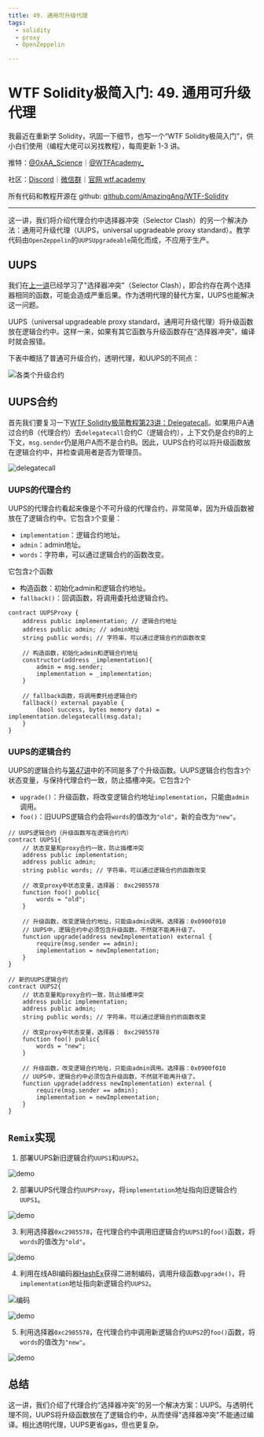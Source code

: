 ```yaml
---
title: 49. 通用可升级代理
tags:
  - solidity
  - proxy
  - OpenZeppelin

---
```


# WTF Solidity极简入门: 49. 通用可升级代理

我最近在重新学 Solidity，巩固一下细节，也写一个“WTF Solidity极简入门”，供小白们使用（编程大佬可以另找教程），每周更新 1-3 讲。

推特：[@0xAA_Science](https://twitter.com/0xAA_Science)｜[@WTFAcademy_](https://twitter.com/WTFAcademy_)

社区：[Discord](https://discord.gg/5akcruXrsk)｜[微信群](https://docs.google.com/forms/d/e/1FAIpQLSe4KGT8Sh6sJ7hedQRuIYirOoZK_85miz3dw7vA1-YjodgJ-A/viewform?usp=sf_link)｜[官网 wtf.academy](https://wtf.academy)

所有代码和教程开源在 github: [github.com/AmazingAng/WTF-Solidity](https://github.com/AmazingAng/WTF-Solidity)

---

这一讲，我们将介绍代理合约中选择器冲突（Selector Clash）的另一个解决办法：通用可升级代理（UUPS，universal upgradeable proxy standard）。教学代码由`OpenZeppelin`的`UUPSUpgradeable`简化而成，不应用于生产。

## UUPS

我们在[上一讲](https://github.com/AmazingAng/WTF-Solidity/blob/main/48_TransparentProxy/readme.md)已经学习了"选择器冲突"（Selector Clash），即合约存在两个选择器相同的函数，可能会造成严重后果。作为透明代理的替代方案，UUPS也能解决这一问题。

UUPS（universal upgradeable proxy standard，通用可升级代理）将升级函数放在逻辑合约中。这样一来，如果有其它函数与升级函数存在“选择器冲突”，编译时就会报错。

下表中概括了普通可升级合约，透明代理，和UUPS的不同点：

![各类个升级合约](./img/49-1.png)

## UUPS合约

首先我们要复习一下[WTF Solidity极简教程第23讲：Delegatecall](https://github.com/AmazingAng/WTF-Solidity/blob/main/23_Delegatecall/readme.md)。如果用户A通过合约B（代理合约）去`delegatecall`合约C（逻辑合约），上下文仍是合约B的上下文，`msg.sender`仍是用户A而不是合约B。因此，UUPS合约可以将升级函数放在逻辑合约中，并检查调用者是否为管理员。

![delegatecall](./img/49-2.png)

### UUPS的代理合约

UUPS的代理合约看起来像是个不可升级的代理合约，非常简单，因为升级函数被放在了逻辑合约中。它包含`3`个变量：
- `implementation`：逻辑合约地址。
- `admin`：admin地址。
- `words`：字符串，可以通过逻辑合约的函数改变。

它包含`2`个函数

- 构造函数：初始化admin和逻辑合约地址。
- `fallback()`：回调函数，将调用委托给逻辑合约。

```solidity
contract UUPSProxy {
    address public implementation; // 逻辑合约地址
    address public admin; // admin地址
    string public words; // 字符串，可以通过逻辑合约的函数改变

    // 构造函数，初始化admin和逻辑合约地址
    constructor(address _implementation){
        admin = msg.sender;
        implementation = _implementation;
    }

    // fallback函数，将调用委托给逻辑合约
    fallback() external payable {
        (bool success, bytes memory data) = implementation.delegatecall(msg.data);
    }
}
```

### UUPS的逻辑合约

UUPS的逻辑合约与[第47讲](https://github.com/AmazingAng/WTF-Solidity/blob/main/47_Upgrade/readme.md)中的不同是多了个升级函数。UUPS逻辑合约包含`3`个状态变量，与保持代理合约一致，防止插槽冲突。它包含`2`个
- `upgrade()`：升级函数，将改变逻辑合约地址`implementation`，只能由`admin`调用。
- `foo()`：旧UUPS逻辑合约会将`words`的值改为`"old"`，新的会改为`"new"`。

```solidity
// UUPS逻辑合约（升级函数写在逻辑合约内）
contract UUPS1{
    // 状态变量和proxy合约一致，防止插槽冲突
    address public implementation; 
    address public admin; 
    string public words; // 字符串，可以通过逻辑合约的函数改变

    // 改变proxy中状态变量，选择器： 0xc2985578
    function foo() public{
        words = "old";
    }

    // 升级函数，改变逻辑合约地址，只能由admin调用。选择器：0x0900f010
    // UUPS中，逻辑合约中必须包含升级函数，不然就不能再升级了。
    function upgrade(address newImplementation) external {
        require(msg.sender == admin);
        implementation = newImplementation;
    }
}

// 新的UUPS逻辑合约
contract UUPS2{
    // 状态变量和proxy合约一致，防止插槽冲突
    address public implementation; 
    address public admin; 
    string public words; // 字符串，可以通过逻辑合约的函数改变

    // 改变proxy中状态变量，选择器： 0xc2985578
    function foo() public{
        words = "new";
    }

    // 升级函数，改变逻辑合约地址，只能由admin调用。选择器：0x0900f010
    // UUPS中，逻辑合约中必须包含升级函数，不然就不能再升级了。
    function upgrade(address newImplementation) external {
        require(msg.sender == admin);
        implementation = newImplementation;
    }
}
```

## `Remix`实现

1. 部署UUPS新旧逻辑合约`UUPS1`和`UUPS2`。

![demo](./img/49-3.jpg)

2. 部署UUPS代理合约`UUPSProxy`，将`implementation`地址指向旧逻辑合约`UUPS1`。

![demo](./img/49-4.jpg)

3. 利用选择器`0xc2985578`，在代理合约中调用旧逻辑合约`UUPS1`的`foo()`函数，将`words`的值改为`"old"`。

![demo](./img/49-5.jpg)

4. 利用在线ABI编码器[HashEx](https://abi.hashex.org/)获得二进制编码，调用升级函数`upgrade()`，将`implementation`地址指向新逻辑合约`UUPS2`。

![编码](./img/49-3.png)

![demo](./img/49-6.jpg)

5. 利用选择器`0xc2985578`，在代理合约中调用新逻辑合约`UUPS2`的`foo()`函数，将`words`的值改为`"new"`。

![demo](./img/49-7.jpg)

## 总结

这一讲，我们介绍了代理合约“选择器冲突”的另一个解决方案：UUPS。与透明代理不同，UUPS将升级函数放在了逻辑合约中，从而使得"选择器冲突"不能通过编译。相比透明代理，UUPS更省gas，但也更复杂。
